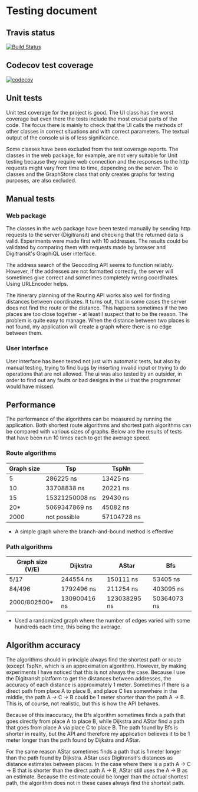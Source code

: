 # Testing document

## Travis status

[![Build Status](https://travis-ci.org/mshroom/WhereToStopForADrink.svg?branch=master)](https://travis-ci.org/mshroom/WhereToStopForADrink)

## Codecov test coverage

[![codecov](https://codecov.io/gh/mshroom/WhereToStopForADrink/branch/master/graph/badge.svg)](https://codecov.io/gh/mshroom/WhereToStopForADrink)

## Unit tests

Unit test coverage for the project is good. The UI class has the worst coverage but even there the tests include the most crucial parts of the code. The focus there is mainly to check that the UI calls the methods of other classes in correct situations and with correct parameters. The textual output of the console ui is of less significance.

Some classes have been excluded from the test coverage reports. The classes in the web package, for example, are not very suitable for Unit testing because they require web connection and the responses to the http requests might vary from time to time, depending on the server. The io classes and the GraphStore class that only creates graphs for testing purposes, are also excluded.

## Manual tests

### Web package

The classes in the web package have been tested manually by sending http requests to the server (Digitransit) and checking that the returned data is valid. Experiments were made first with 10 addresses. The results could be validated by comparing them with requests made by browser and Digitransit's GraphiQL user interface.

The address search of the Geocoding API seems to function reliably. However, if the addresses are not formatted correctly, the server will sometimes give correct and sometimes completely wrong coordinates. Using URLEncoder helps.

The itinerary planning of the Routing API works also well for finding distances between coordinates. It turns out, that in some cases the server does not find the route or the distance. This happens sometimes if the two places are too close together - at least I suspect that to be the reason. The problem is quite easy to manage. When the distance between two places is not found, my application will create a graph where there is no edge between them. 

### User interface

User interface has been tested not just with automatic tests, but also by manual testing, trying to find bugs by inserting invalid input or trying to do operations that are not allowed. The ui was also tested by an outsider, in order to find out any faults or bad designs in the ui that the programmer would have missed.

## Performance

The performance of the algorithms can be measured by running the application. Both shortest route algorithms and shortest path algorithms can be compared with various sizes of graphs. Below are the results of tests that have been run 10 times each to get the average speed.

### Route algorithms

| Graph size | Tsp | TspNn |
|---|---|---|
| 5 | 286225 ns | 13425 ns |
| 10 | 33708838 ns | 20221 ns |
| 15 | 15321250008 ns | 29430 ns |
| 20* | 5069347869 ns | 45082 ns |
| 2000 | not possible | 57104728 ns |

* A simple graph where the branch-and-bound method is effective

### Path algorithms

| Graph size (V/E) | Dijkstra | AStar | Bfs |
|---|---|---|---|
| 5/17 | 244554 ns | 150111 ns | 53405 ns |
| 84/496 | 1792496 ns | 211254 ns | 403095 ns |
| 2000/802500* | 130900416 ns | 123038295 ns | 50364073 ns |

* Used a randomized graph where the number of edges varied with some hundreds each time, this being the average.

## Algorithm accuracy

The algorithms should in principle always find the shortest path or route (except TspNn, which is an approximation algorithm). However, by making experiments I have noticed that this is not always the case. Because I use the Digitransit platform to get the distances between addresses, the accuracy of each distance is approximately 1 meter. Sometimes if there is a direct path from place A to place B, and place C lies somewhere in the middle, the path A -> C -> B could be 1 meter shorter than the path A -> B. This is, of course, not realistic, but this is how the API behaves.

Because of this inaccuracy, the Bfs algorithm sometimes finds a path that goes directly from place A to place B, while Dijkstra and AStar find a path that goes from place A via place C to place B. The path found by Bfs is shorter in reality, but the API and therefore my application believes it to be 1 meter longer than the path found by Dijkstra and AStar.

For the same reason AStar sometimes finds a path that is 1 meter longer than the path found by Dijkstra. AStar uses Digitransit's distances as distance estimates between places. In the case where there is a path A -> C -> B that is shorter than the direct path A -> B, AStar still uses the A -> B as an estimate. Because the estimate could be longer than the actual shortest path, the algorithm does not in these cases always find the shortest path.
